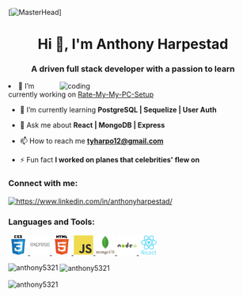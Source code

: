 [![MasterHead](https://as1.ftcdn.net/v2/jpg/02/21/97/86/1000_F_221978639_EyPBA9tuscYhW6rhaO5EiVzdG8hvQSgV.jpg)]
<h1 align="center">Hi 👋, I'm Anthony Harpestad</h1>
<h3 align="center">A driven full stack developer with a passion to learn</h3>
<img align="right" alt="coding" width="400" src="https://i.pinimg.com/originals/e8/f4/53/e8f453469a3ec97ecd354df465d73913.gif"


* 🔭 I’m currently working on [Rate-My-My-PC-Setup](https://github.com/Anthony5321/Rate-My-PC-Setup)

- 🌱 I’m currently learning **PostgreSQL | Sequelize | User Auth**

- 💬 Ask me about **React | MongoDB | Express**

- 📫 How to reach me **tyharpo12@gmail.com**

- ⚡ Fun fact **I worked on planes that celebrities' flew on**

<h3 align="left">Connect with me:</h3>
<p align="left">
<a href="https://linkedin.com/in/https://www.linkedin.com/in/anthonyharpestad/" target="blank"><img align="center" src="https://raw.githubusercontent.com/rahuldkjain/github-profile-readme-generator/master/src/images/icons/Social/linked-in-alt.svg" alt="https://www.linkedin.com/in/anthonyharpestad/" height="30" width="40" /></a>
</p>

<h3 align="left">Languages and Tools:</h3>
<p align="left"> <a href="https://www.w3schools.com/css/" target="_blank" rel="noreferrer"> <img src="https://raw.githubusercontent.com/devicons/devicon/master/icons/css3/css3-original-wordmark.svg" alt="css3" width="40" height="40"/> </a> <a href="https://expressjs.com" target="_blank" rel="noreferrer"> <img src="https://raw.githubusercontent.com/devicons/devicon/master/icons/express/express-original-wordmark.svg" alt="express" width="40" height="40"/> </a> <a href="https://www.w3.org/html/" target="_blank" rel="noreferrer"> <img src="https://raw.githubusercontent.com/devicons/devicon/master/icons/html5/html5-original-wordmark.svg" alt="html5" width="40" height="40"/> </a> <a href="https://developer.mozilla.org/en-US/docs/Web/JavaScript" target="_blank" rel="noreferrer"> <img src="https://raw.githubusercontent.com/devicons/devicon/master/icons/javascript/javascript-original.svg" alt="javascript" width="40" height="40"/> </a> <a href="https://www.mongodb.com/" target="_blank" rel="noreferrer"> <img src="https://raw.githubusercontent.com/devicons/devicon/master/icons/mongodb/mongodb-original-wordmark.svg" alt="mongodb" width="40" height="40"/> </a> <a href="https://nodejs.org" target="_blank" rel="noreferrer"> <img src="https://raw.githubusercontent.com/devicons/devicon/master/icons/nodejs/nodejs-original-wordmark.svg" alt="nodejs" width="40" height="40"/> </a> <a href="https://reactjs.org/" target="_blank" rel="noreferrer"> <img src="https://raw.githubusercontent.com/devicons/devicon/master/icons/react/react-original-wordmark.svg" alt="react" width="40" height="40"/> </a> </p>

<p><img align="left" src="https://github-readme-stats.vercel.app/api/top-langs?username=anthony5321&show_icons=true&locale=en&layout=compact" alt="anthony5321" /></p>

<p>&nbsp;<img align="center" src="https://github-readme-stats.vercel.app/api?username=anthony5321&show_icons=true&locale=en" alt="anthony5321" /></p>

<p><img align="center" src="https://github-readme-streak-stats.herokuapp.com/?user=anthony5321&" alt="anthony5321" /></p>
